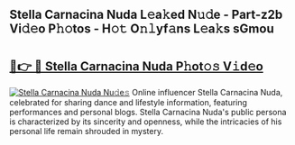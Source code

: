 ## Stella Carnacina Nuda L𝚎a𝚔ed N𝚞𝚍e - Part-z2b Vi𝚍𝚎o P𝚑𝚘tos - H𝚘𝚝 O𝚗𝚕yf𝚊ns L𝚎a𝚔s sGmou

# <h2><a href="http://kf0uco.oniu.top/?m=Stella+Carnacina+Nuda">🔗👉 🔴 Stella Carnacina Nuda P𝚑ot𝚘𝚜 V𝚒d𝚎o</a></h2>

[![Stella Carnacina Nuda Nu𝚍e𝚜](https://i.imgur.com/0qMVB7G.gif)](http://kf0uco.oniu.top/?m=Stella+Carnacina+Nuda)
Online influencer Stella Carnacina Nuda, celebrated for sharing dance and lifestyle information, featuring performances and personal blogs. Stella Carnacina Nuda's public persona is characterized by its sincerity and openness, while the intricacies of his personal life remain shrouded in mystery.  
